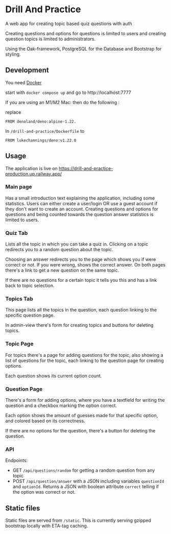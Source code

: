 # Drill And Practice

A web app for creating topic based quiz questions with auth

Creating questions and options for questions is limited to users and creating
question topics is limited to administrators.

Using the Oak-framework, PostgreSQL for the Database and Bootstrap for styling.

## Development

You need [Docker](https://docs.docker.com/get-docker/)

start with `docker compose up` and go to http://localhost:7777

If you are using an M1/M2 Mac: then do the following :

replace

    FROM denoland/deno:alpine-1.22.

In `/drill-and-practice/Dockerfile` to

    FROM lukechannings/deno:v1.22.0

## Usage

The application is live on https://drill-and-practice-production.up.railway.app/

### Main page

Has a small introduction text explaining the application, including some
statistics. Users can either create a user/login OR use a guest account if they
don't want to create an account. Creating questions and options for questions
and being counted towards the question answer statistics is limited to users.

### Quiz Tab

Lists all the topic in which you can take a quiz in. Clicking on a topic
redirects you to a random question about the topic.

Choosing an answer redirects you to the page which shows you if were correct or
not. If you were wrong, shows the correct answer. On both pages there's a link
to get a new question on the same topic.

If there are no questions for a certain topic it tells you this and has a link
back to topic selection.

### Topics Tab

This page lists all the topics in the question, each question linking to the
specific question page.

In admin-view there's form for creating topics and buttons for deleting topics.

### Topic Page

For topics there's a page for adding questions for the topic, also showing a
list of questions for the topic, each linking to the question page for creating
options.

Each question shows its current option count.

### Question Page

There's a form for adding options, where you have a textfield for writing the
question and a checkbox marking the option correct.

Each option shows the amount of guesses made for that specific option, and
colored based on its correctness.

If there are no options for the question, there's a button for deleting the
question.

### API

Endpoints:

- GET `/api/questions/random` for getting a random question from any topic
- POST `/api/question/answer` with a JSON including variables `questionId` and
  `optionId`. Returns a JSON with boolean attribute `correct` telling if the
  option was correct or not.

## Static files

Static files are served from `/static`. This is currently serving gzipped
bootstrap locally with ETA-tag caching.
